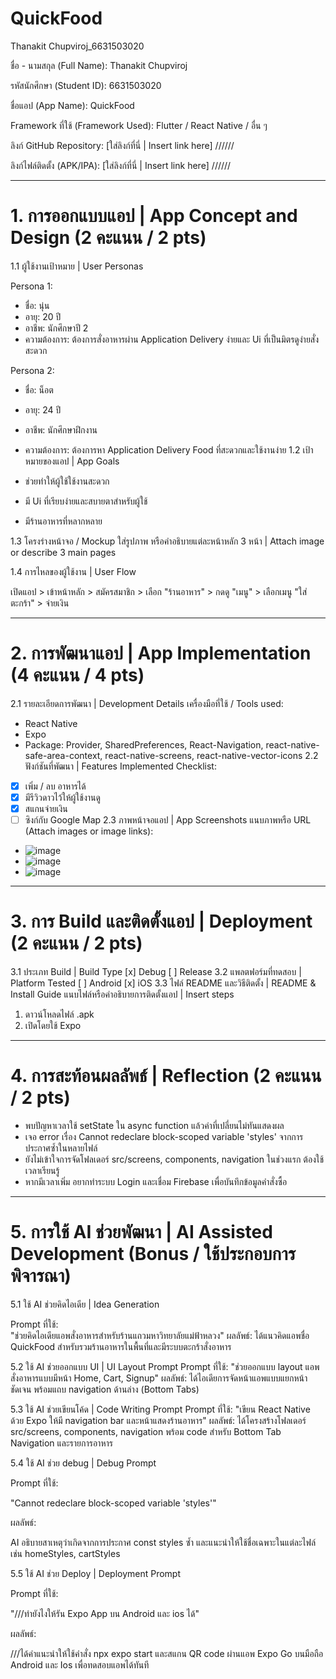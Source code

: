 # QuickFood
Thanakit Chupviroj_6631503020

ชื่อ - นามสกุล (Full Name): Thanakit Chupviroj

รหัสนักศึกษา (Student ID): 6631503020

ชื่อแอป (App Name): QuickFood

Framework ที่ใช้ (Framework Used): Flutter / React Native / อื่น ๆ

ลิงก์ GitHub Repository: [ใส่ลิงก์ที่นี่ | Insert link here] //////

ลิงก์ไฟล์ติดตั้ง (APK/IPA): [ใส่ลิงก์ที่นี่ | Insert link here] //////


----------------------------------------------------------------

# 1. การออกแบบแอป | App Concept and Design (2 คะแนน / 2 pts)
1.1 ผู้ใช้งานเป้าหมาย | User Personas

Persona 1:  
- ชื่อ: นุ่น  
- อายุ: 20 ปี  
- อาชีพ: นักศึกษาปี 2  
- ความต้องการ: ต้องการสั่งอาหารผ่าน Application Delivery ง่ายและ Ui ที่เป็นมิตรดูง่ายสั่งสะดวก

Persona 2:  
- ชื่อ: น็อต  
- อายุ: 24 ปี  
- อาชีพ: นักศึกษาฝึกงาน  
- ความต้องการ: ต้องการหา Application Delivery Food ที่สะดวกและใช้งานง่าย
1.2 เป้าหมายของแอป | App Goals

- ช่วยทำให้ผู้ใช้ใช้งานสะดวก
- มี Ui ที่เรียบง่ายและสบายตาสำหรับผู้ใช้
- มีร้านอาหารที่หลากหลาย
  
1.3 โครงร่างหน้าจอ / Mockup
ใส่รูปภาพ หรือคำอธิบายแต่ละหน้าหลัก 3 หน้า | Attach image or describe 3 main pages

1.4 การไหลของผู้ใช้งาน | User Flow

เปิดแอป > เข้าหน้าหลัก > สมัครสมาชิก > เลือก "ร้านอาหาร" > กดดู "เมนู" > เลือกเมนู "ใส่ตะกร้า" > จ่ายเงิน

----------------------------------------------------------------

# 2. การพัฒนาแอป | App Implementation (4 คะแนน / 4 pts)
2.1 รายละเอียดการพัฒนา | Development Details
เครื่องมือที่ใช้ / Tools used:

- React Native
- Expo
- Package: Provider, SharedPreferences, React-Navigation, react-native-safe-area-context, react-native-screens, react-native-vector-icons
2.2 ฟังก์ชันที่พัฒนา | Features Implemented
Checklist:

- [x] เพิ่ม / ลบ อาหารได้
- [x] มีรีวิวดาวไว้ให้ผู้ใช้งานดู
- [x] สแกนจ่ายเงิน
- [ ] ซิงก์กับ Google Map
2.3 ภาพหน้าจอแอป | App Screenshots
แนบภาพหรือ URL (Attach images or image links):
- ![image](https://github.com/user-attachments/assets/a5a0b5d9-1ba5-4556-8fd9-c2fe18f0351a)
- ![image](https://github.com/user-attachments/assets/d36655c8-6713-411a-8758-accbb5f22499)
- ![image](https://github.com/user-attachments/assets/619d28d5-2184-4c37-a5b7-2add7f98af12)

----------------------------------------------------------------

# 3. การ Build และติดตั้งแอป | Deployment (2 คะแนน / 2 pts)
3.1 ประเภท Build | Build Type
[x] Debug
[ ] Release
3.2 แพลตฟอร์มที่ทดสอบ | Platform Tested
[ ] Android
[x] iOS
3.3 ไฟล์ README และวิธีติดตั้ง | README & Install Guide
แนบไฟล์หรือคำอธิบายการติดตั้งแอป | Insert steps

1. ดาวน์โหลดไฟล์ .apk
2. เปิดโดยใช้ Expo

----------------------------------------------------------------

# 4. การสะท้อนผลลัพธ์ | Reflection (2 คะแนน / 2 pts)

- พบปัญหาเวลาใช้ setState ใน async function แล้วค่าที่เปลี่ยนไม่ทันแสดงผล
- เจอ error เรื่อง Cannot redeclare block-scoped variable 'styles' จากการประกาศซ้ำในหลายไฟล์
- ยังไม่เข้าใจการจัดโฟลเดอร์ src/screens, components, navigation ในช่วงแรก ต้องใช้เวลาเรียนรู้
- หากมีเวลาเพิ่ม อยากทำระบบ Login และเชื่อม Firebase เพื่อบันทึกข้อมูลคำสั่งซื้อ

----------------------------------------------------------------

# 5. การใช้ AI ช่วยพัฒนา | AI Assisted Development (Bonus / ใช้ประกอบการพิจารณา)
5.1 ใช้ AI ช่วยคิดไอเดีย | Idea Generation

Prompt ที่ใช้:  
"ช่วยคิดไอเดียแอพสั่งอาหารสำหรับร้านแถวมหาวิทยาลัยแม่ฟ้าหลวง"
ผลลัพธ์:
ได้แนวคิดแอพชื่อ QuickFood สำหรับรวมร้านอาหารในพื้นที่และมีระบบตะกร้าสั่งอาหาร

5.2 ใช้ AI ช่วยออกแบบ UI | UI Layout Prompt
Prompt ที่ใช้:
"ช่วยออกแบบ layout แอพสั่งอาหารแบบมีหน้า Home, Cart, Signup"
ผลลัพธ์:
ได้ไอเดียการจัดหน้าแอพแบบแยกหน้าชัดเจน พร้อมแถบ navigation ด้านล่าง (Bottom Tabs)

5.3 ใช้ AI ช่วยเขียนโค้ด | Code Writing Prompt
Prompt ที่ใช้:
"เขียน React Native ด้วย Expo ให้มี navigation bar และหน้าแสดงร้านอาหาร"
ผลลัพธ์:
ได้โครงสร้างโฟลเดอร์ src/screens, components, navigation พร้อม code สำหรับ Bottom Tab Navigation และรายการอาหาร

5.4 ใช้ AI ช่วย debug | Debug Prompt

Prompt ที่ใช้:

"Cannot redeclare block-scoped variable 'styles'"

ผลลัพธ์:

AI อธิบายสาเหตุว่าเกิดจากการประกาศ const styles ซ้ำ และแนะนำให้ใช้ชื่อเฉพาะในแต่ละไฟล์ เช่น homeStyles, cartStyles

5.5 ใช้ AI ช่วย Deploy | Deployment Prompt

Prompt ที่ใช้:

"///ทำยังไงให้รัน Expo App บน Android และ ios ได้"

ผลลัพธ์:

///ได้คำแนะนำให้ใช้คำสั่ง npx expo start และสแกน QR code ผ่านแอพ Expo Go บนมือถือ Android และ Ios เพื่อทดสอบแอพได้ทันที
